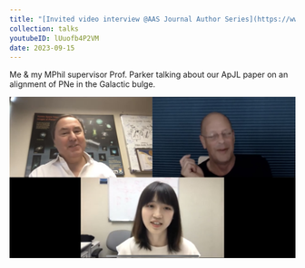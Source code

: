 ```yaml
---
title: "[Invited video interview @AAS Journal Author Series](https://www.youtube.com/watch?app=desktop&v=lUuofb4P2VM)"
collection: talks
youtubeID: lUuofb4P2VM
date: 2023-09-15
---
```


Me & my MPhil supervisor Prof. Parker talking about our ApJL paper on an alignment of PNe in the Galactic bulge.

[<img src="/images/ytb_shot.jpg" width="600"
/>](https://www.youtube.com/embed/lUuofb4P2VM)

